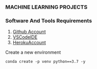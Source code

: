 ### MACHINE LEARNING PROJECTS

### Software And Tools Requirements

1. [Github Account](https://github.com)
2. [VSCodeIDE](https://code.vistualstudio.com)
3. [HerokuAccount](https://dashboard.heroku.com/)

Create a new environment

```
conda create -p venv python==3.7 -y
```